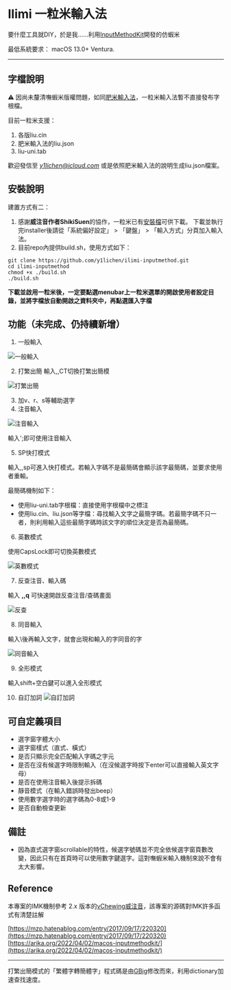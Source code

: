 # Ilimi 一粒米輸入法
要什麼工具就DIY，於是我……利用[InputMethodKit](https://developer.apple.com/documentation/inputmethodkit)開發的仿蝦米

最低系統要求： macOS 13.0+ Ventura.

---

## 字檔說明

⚠️ 因尚未釐清嘸蝦米版權問題，如同[肥米輸入法](https://github.com/shadowjohn/UCL_LIU)，一粒米輸入法暫不直接發布字根檔。 

目前一粒米支援：
1. 各版liu.cin
2. 肥米輸入法的liu.json
3. liu-uni.tab

歡迎發信至  *y1lichen@icloud.com*  或是依照肥米輸入法的說明生成liu.json檔案。

## 安裝說明 

建置方式有二：
1. 感謝**威注音作者ShikiSuen**的協作，一粒米已有[安裝檔](https://github.com/y1lichen/ilimi-inputmethod/releases)可供下載。
下載並執行完installer後請從「系統偏好設定」 > 「鍵盤」 > 「輸入方式」分頁加入輸入法。
2. 目前repo內提供build.sh，使用方式如下：
```
git clone https://github.com/y1lichen/ilimi-inputmethod.git
cd ilimi-inputmethod
chmod +x ./build.sh
./build.sh
``` 

**下載並啟用一粒米後，一定要點選menubar上一粒米選單的開啟使用者設定目錄，並將字檔放自動開啟之資料夾中，再點選匯入字檔**

## 功能（未完成、仍持續新增）

1. 一般輸入

![一般輸入](https://github.com/y1lichen/ilimi-inputmethod/blob/main/media/demo01.gif)

2. 打繁出簡
輸入,,CT切換打繁出簡模

![打繁出簡](https://github.com/y1lichen/ilimi-inputmethod/blob/main/media/demo02.gif)
 
3. 加v、r、s等輔助選字
4. 注音輸入

![注音輸入](https://github.com/y1lichen/ilimi-inputmethod/blob/main/media/zhuyin_demo.gif)

輸入';即可使用注音輸入

5.  SP快打模式

輸入,,sp可進入快打模式。若輸入字碼不是最簡碼會顯示該字最簡碼，並要求使用者重輸。

最簡碼機制如下：
- 使用liu-uni.tab字根檔：直接使用字根檔中之標注
- 使用liu.cin、liu.json等字檔：尋找輸入文字之最簡字碼。若最簡字碼不只一者，則利用輸入這些最簡字碼時該文字的順位決定是否為最簡碼。 

6. 英數模式

使用CapsLock即可切換英數模式

![英數模式](https://github.com/y1lichen/ilimi-inputmethod/blob/main/media/ascii_demo.gif)
 
7. 反查注音、輸入碼

輸入 **,,q** 可快速開啟反查注音/查碼畫面

![反查](https://github.com/y1lichen/ilimi-inputmethod/blob/main/media/demo03.gif)

8. 同音輸入

輸入\後再輸入文字，就會出現和輸入的字同音的字

![同音輸入](https://github.com/y1lichen/ilimi-inputmethod/blob/main/media/demo04.gif)

9. 全形模式

輸入shift+空白鍵可以進入全形模式
 
10.  自訂加詞
![自訂加詞](https://github.com/y1lichen/ilimi-inputmethod/blob/main/media/custom_phrase_demo.png)

## 可自定義項目

- 選字窗字體大小
- 選字窗樣式（直式、橫式）
- 是否只顯示完全匹配輸入字碼之字元
- 是否在沒有候選字時限制輸入（在沒候選字時按下enter可以直接輸入英文字母）
- 是否在使用注音輸入後提示拆碼
- 靜音模式（在輸入錯誤時發出beep）
- 使用數字選字時的選字碼為0-8或1-9
- 是否自動檢查更新

## 備註

- 因為直式選字窗scrollable的特性，候選字號碼並不完全依候選字窗頁數改變，因此只有在首頁時可以使用數字鍵選字。這對嘸蝦米輸入機制來說不會有太大影響。

## Reference

本專案的IMK機制參考 2.x 版本的[vChewing威注音](https://vchewing.github.io/README.html)，該專案的源碼對IMK許多函式有清楚註解

[https://mzp.hatenablog.com/entry/2017/09/17/220320](https://mzp.hatenablog.com/entry/2017/09/17/220320)
[https://arika.org/2022/04/02/macos-inputmethodkit/](https://arika.org/2022/04/02/macos-inputmethodkit/)

---

打繁出簡模式的「繁體字轉簡體字」程式碼是由[GBig](https://github.com/RockfordWei/GBig)修改而來，利用dictionary加速查找速度。
